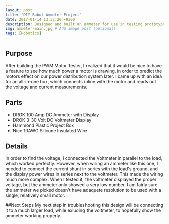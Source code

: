```yaml
---
layout: post
title: "DIY Robot Ammeter Project"
date: 2017-01-14 13:32:20 +0300
description: Designed and built an ammeter for use in testing prototype robot mechanisms.  # Add post description (optional)
img: ammeter-main.jpg # Add image post (optional)
tags: [Robotics]
---
```


## Purpose
After building the PWM Motor Tester, I realized that it would be nice to have a feature to see how much power a motor is drawing, in order to predict the motors effect on our power distribution system later. I came up with an idea for an all-in-one box, which connects inline with the motor and reads out the voltage and current measurements.

## Parts
* DROK 100 Amp DC Ammeter with Display
* DROK 3-30 Volt DC Voltmeter Display
* Hammond Plastic Project Box
* Nice 10AWG Silicone Insulated Wire

## Details
In order to find the voltage, I connected the Voltmeter in parallel to the load, which worked perfectly. However, when wiring an ammeter like this one, I needed to connect the current shunt in series with the load's ground, and the display power wires in series next to the voltmeter. This made the wiring much more complex. When I tested it, the voltmeter displayed the proper voltage, but the ammeter only showed a very low number. I am fairly sure the ammeter we picked doesn't have adaquete resolution to be used with a single, relatively small motor. 

##Next Steps
My next step in troubleshooting this design will be connecting it to a much larger load, while exluding the voltmeter, to hopefully show the ammeter working properly.
